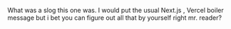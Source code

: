 What was a slog this one was. I would put the usual Next.js , Vercel boiler message but i bet you can figure out all that by yourself right mr. reader?
